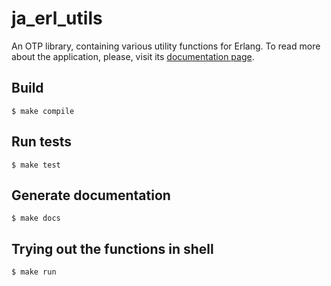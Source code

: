 # ja_erl_utils

An OTP library, containing various utility functions for Erlang.
To read more about the application, please, visit its [documentation page](https://raw.githack.com/Juliusan/ja_erl_utils/master/doc/index.html).

## Build

    $ make compile

## Run tests

    $ make test

## Generate documentation

    $ make docs

## Trying out the functions in shell

    $ make run

